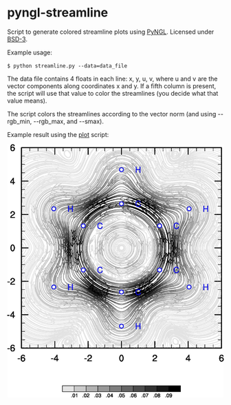 

pyngl-streamline
================

Script to generate colored streamline plots
using [PyNGL](http://www.pyngl.ucar.edu/).
Licensed under [BSD-3](../master/LICENSE).

Example usage:

```shell
$ python streamline.py --data=data_file
```

The data file contains 4 floats in each line: x, y, u, v,
where u and v are the vector components along coordinates x and y.
If a fifth column is present, the script will use that value
to color the streamlines (you decide what that value means).

The script colors the streamlines according to the vector norm
(and using --rgb_min, --rgb_max, and --smax).

Example result using the [plot](../master/plot) script:

![alt text](https://github.com/bast/pyngl-streamline/raw/master/plot.2d.example.jpg "Ring current")
